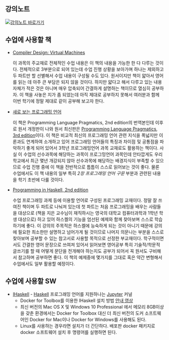 ## 강의노트
[![강의노트 바로가기](https://upload.wikimedia.org/wikipedia/commons/4/4a/Aviso_%22categor%C3%ADzame%22_%28espa%C3%B1ol%29.svg)](https://github.com/kyagrd/compiler2018Fall/wiki)

## 수업에 사용할 책

* [Compiler Design: Virtual Machines](https://www.amazon.com/Compiler-Design-Machines-Reinhard-Wilhelm/dp/3642149081)

     이 과목의 주교재로 전체적인 수업 내용은 이 책의 내용을 가능한 한 다 다루는 것이다.
     전체적으로 3부분으로 되어 있는데 수업 진행 상황을 보아가며 하나는 제외하고 두 파트만 할 선별해서 수업 내용이 구성될 수도 있다.
     원서이지만 책이 얇아서 영어를 읽는 데 아주 큰 부담은 되지 않을 것이다.
     하지만 얇다고 해서 다루고 있는 내용 자체가 적은 것은 아니며 매우 압축되어 간결하게 설명하는 책이므로 열심히 공부하자.
     이 책을 사놓은 지가 좀 되었는데 아직 제대로 공부하지 못해서 여러분과 함께 이번 학기에 정말 제대로 같이 공부해 보고자 한다.

* [새로 보는 프로그래밍 언어](http://www.acornpub.co.kr/book/programming-language)
 
     이 책은 Programming Language Pragmatics, 2nd edition의 번역본인데
     이후로 원서 개정판이 나와 원서 최신판은
     [Programming Language Pragmatics, 3rd edition](https://www.elsevier.com/books/programming-language-pragmatics/scott/978-0-12-374514-9)이다.
     이 책은 비교적 최신의 프로그래밍 언어 관련 지식을 폭넓지만 이론과도 연계하여 소개하고 있어 프로그래밍 언어들의 특징과 차이점 및 공통점을 파악하기 좋게 되어 있어서 3학년 프로그래밍언어 과목 교재로도 활용하는 책이다. 사실 이 수업의 선수과목에 해당하는 과목이 프로그밍언어 과목인데 안타깝게도 우리 학교에서 최근 몇년 개강되지 않아 선수과목에 해당하는 배경지식이 부족할 수 있으므로 수업 진행 중에 이 책을 전반적으로 틈틈이 스스로 읽어보는 것이 좋다.
     물론 수업에서도 이 책 내용의 일부 특히 *2장 프로그래밍 언어 구문* 부분과 관련된 내용을 학기 초반에 다룰 것이다.
     
 * [Programming in Haskell, 2nd edition](http://www.cs.nott.ac.uk/~pszgmh/pih.html)
 
     수업 프로그래밍 과제 등에 이용할 언어로 구성된 프로그래밍 교재이다. 정말 잘 쓰여진 책이며 두 파트로 나눠져 있는데 첫 파트는 처음 프로그래밍을 배우는 사람들을 대상으로 (책을 지은 교수님이 재직하시는 영국의 대학교 컴퓨터과학과 1학년 학생 대상으로) 하고 있어 하스켈의 기능을 엄선된 예제와 함께 찾아보며 스스로 학습하기에 좋다.
     이 강의의 주목적은 하스켈에 능숙하게 되는 것이 아니기 때문에 강의에 필요한 최소한만 설명하고 넘어가게 될 것이므로 나머지 의문나는 부분을 스스로 찾아보며 공부할 수 있는 참고서로 사용할 목적으로 선정한 부교재이다.
     학구적이면서도 간결한 영어 문장으로 쓰여져 있어서 읽어보면 영어공부 특히 기술적/학문적 글쓰기를 할 때 어떻게 문단을 전개해야 하는지도 공부가 되어서 꼭 원서도 구비해서 참고하며 공부하면 좋다.
     이 책의 예제중에 몇가지를 그대로 혹은 약간 변형해서 수업에서도 일부 활용할 예정이다.

## 수업에 사용할 SW
 * [IHaskell](https://github.com/gibiansky/IHaskell) - [Haskell](http://haskell.org) 프로그래밍 언어를 지원하나는 [Jupyter](http://jupyter.org) 커널
   - Docker for Toolbox를 이용한 IHaskell 설치 방법 [안내 영상](https://youtu.be/rvaXWrN6tJY)
   - 최신 버전의 Mac OS X 및 Windows 10 Professional 에서 메모리 8GB이상을 갖춘 환경에서는
     Docker for Toolbox 대신 더 최신 버전의 도커 소프트웨어인 Docker for Mac이나 Docker for Windows를 사용해도 된다.
   - Linux를 사용하는 경우라면 설치가 더 간단하다. 배포판 docker 패키지로 docker 소프트웨어 설치 후 명령어를 실행하면 된다.
